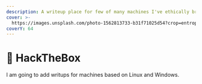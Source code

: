 ```yaml
---
description: A writeup place for few of many machines I've ethically broken into...
cover: >-
  https://images.unsplash.com/photo-1562813733-b31f71025d54?crop=entropy&cs=srgb&fm=jpg&ixid=M3wxOTcwMjR8MHwxfHNlYXJjaHwzfHxoYWNrZXJ8ZW58MHx8fHwxNjg0MjQyMTkzfDA&ixlib=rb-4.0.3&q=85
coverY: 64
---
```


# 🎃 HackTheBox

I am going to add writups for machines based on Linux and Windows.
